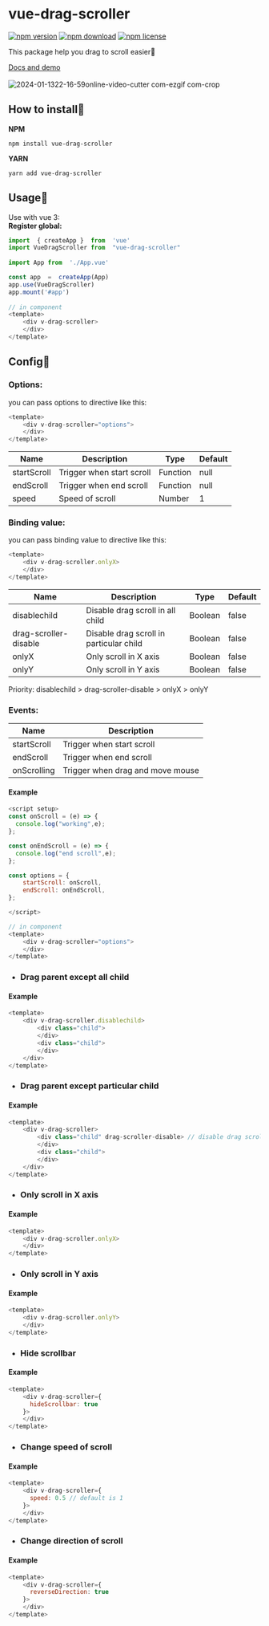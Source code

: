 
# vue-drag-scroller
<!-- tag -->
[![npm version](https://img.shields.io/npm/v/vue-drag-scroller.svg)](https://www.npmjs.com/package/vue-drag-scroller)
[![npm download](https://img.shields.io/npm/dm/vue-drag-scroller.svg)](https://www.npmjs.com/package/vue-drag-scroller)
[![npm license](https://img.shields.io/npm/l/vue-drag-scroller.svg)](https://www.npmjs.com/package/vue-drag-scroller)
<!-- endtag -->
This package help you drag to scroll easier🌟 <br>
<!-- add demo https://hinam.site/vue-drag-scroller/ -->
[Docs and demo](https://huynamboz.github.io/docs/vue-drag-scroller/) <br> <br>
![2024-01-1322-16-59online-video-cutter com-ezgif com-crop](https://github.com/huynamboz/vue-drag-scroller/assets/38585889/d4143c76-9240-4163-a444-00bae811a138)

## How to install🔖
**NPM**

    npm install vue-drag-scroller
**YARN**

    yarn add vue-drag-scroller

## Usage🔖

Use with vue 3: <br>
	**Register global:**
```javascript
import  { createApp }  from  'vue'
import VueDragScroller from  "vue-drag-scroller"
       
import App from  './App.vue'

const app  =  createApp(App)
app.use(VueDragScroller)
app.mount('#app')
  
// in component
<template>
	<div v-drag-scroller>
	</div>
</template>
```

## Config🔖
### Options:
you can pass options to directive like this:
```javascript
<template>
    <div v-drag-scroller="options">
    </div>
</template>
```
| Name | Description | Type | Default |
|--|--|--|--|
| startScroll | Trigger when start scroll | Function | null |
| endScroll | Trigger when end scroll | Function | null |
| speed | Speed of scroll | Number | 1 |
### Binding value:
you can pass binding value to directive like this:
```javascript
<template>
    <div v-drag-scroller.onlyX>
    </div>
</template>
```
| Name | Description | Type | Default |
|--|--|--|--|
| disablechild | Disable drag scroll in all child | Boolean | false |
| drag-scroller-disable | Disable drag scroll in particular child | Boolean | false |
| onlyX | Only scroll in X axis | Boolean | false |
| onlyY | Only scroll in Y axis | Boolean | false |

Priority: disablechild > drag-scroller-disable > onlyX > onlyY
### Events:
| Name | Description |
|--|--|
| startScroll | Trigger when start scroll |
| endScroll | Trigger when end scroll |
| onScrolling | Trigger when drag and move mouse |
#### Example
```javascript
<script setup>
const onScroll = (e) => {
  console.log("working",e);
};

const onEndScroll = (e) => {
  console.log("end scroll",e);
};

const options = {
    startScroll: onScroll,
    endScroll: onEndScroll,
};

</script>

// in component 
<template>
    <div v-drag-scroller="options">
    </div>
</template>
```

- ### Drag parent except all child
#### Example
```javascript
<template>
    <div v-drag-scroller.disablechild>
        <div class="child">
        </div>
        <div class="child">
        </div>
    </div>
</template>
```
- ### Drag parent except particular child
#### Example
```javascript
<template>
    <div v-drag-scroller>
        <div class="child" drag-scroller-disable> // disable drag scroll
        </div>
        <div class="child">
        </div>
    </div>
</template>
```
- ### Only scroll in X axis
#### Example
```javascript
<template>
    <div v-drag-scroller.onlyX>
    </div>
</template>
```
- ### Only scroll in Y axis
#### Example
```javascript
<template>
    <div v-drag-scroller.onlyY>
    </div>
</template>
```
- ### Hide scrollbar
#### Example
```javascript
<template>
    <div v-drag-scroller={
      hideScrollbar: true
    }>
    </div>
</template>
```
- ### Change speed of scroll
#### Example
```javascript
<template>
    <div v-drag-scroller={
      speed: 0.5 // default is 1
    }>
    </div>
</template>
```
- ### Change direction of scroll
#### Example
```javascript
<template>
    <div v-drag-scroller={
      reverseDirection: true
    }>
    </div>
</template>
```
